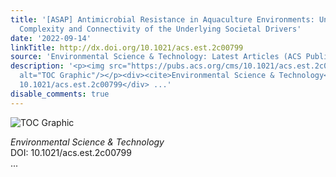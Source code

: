 ```yaml
---
title: '[ASAP] Antimicrobial Resistance in Aquaculture Environments: Unravelling the
  Complexity and Connectivity of the Underlying Societal Drivers'
date: '2022-09-14'
linkTitle: http://dx.doi.org/10.1021/acs.est.2c00799
source: 'Environmental Science & Technology: Latest Articles (ACS Publications)'
description: '<p><img src="https://pubs.acs.org/cms/10.1021/acs.est.2c00799/asset/images/medium/es2c00799_0007.gif"
  alt="TOC Graphic"/></p><div><cite>Environmental Science & Technology</cite></div><div>DOI:
  10.1021/acs.est.2c00799</div> ...'
disable_comments: true
---
```

<p><img src="https://pubs.acs.org/cms/10.1021/acs.est.2c00799/asset/images/medium/es2c00799_0007.gif" alt="TOC Graphic"/></p><div><cite>Environmental Science & Technology</cite></div><div>DOI: 10.1021/acs.est.2c00799</div> ...